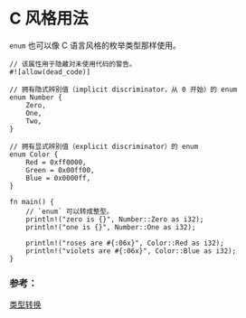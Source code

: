 # C 风格用法

`enum` 也可以像 C 语言风格的枚举类型那样使用。

```rust,editable
// 该属性用于隐藏对未使用代码的警告。
#![allow(dead_code)]

// 拥有隐式辨别值（implicit discriminator，从 0 开始）的 enum
enum Number {
    Zero,
    One,
    Two,
}

// 拥有显式辨别值（explicit discriminator）的 enum
enum Color {
    Red = 0xff0000,
    Green = 0x00ff00,
    Blue = 0x0000ff,
}

fn main() {
    // `enum` 可以转成整型。
    println!("zero is {}", Number::Zero as i32);
    println!("one is {}", Number::One as i32);

    println!("roses are #{:06x}", Color::Red as i32);
    println!("violets are #{:06x}", Color::Blue as i32);
}
```

### 参考：

[类型转换][cast]

[cast]: ../../types/cast.md

